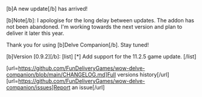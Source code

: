 [b]A new update[/b] has arrived!

[b]Note[/b]: I apologise for the long delay between updates. The addon has not been abandoned.
I'm working towards the next version and plan to deliver it later this year.

Thank you for using [b]Delve Companion[/b]. Stay tuned!

[b]Version [0.9.2][/b]:
[list]
[*] Add support for the 11.2.5 game update.
[/list]

[url=https://github.com/FunDeliveryGames/wow-delve-companion/blob/main/CHANGELOG.md]Full versions history[/url]
[url=https://github.com/FunDeliveryGames/wow-delve-companion/issues]Report an issue[/url]